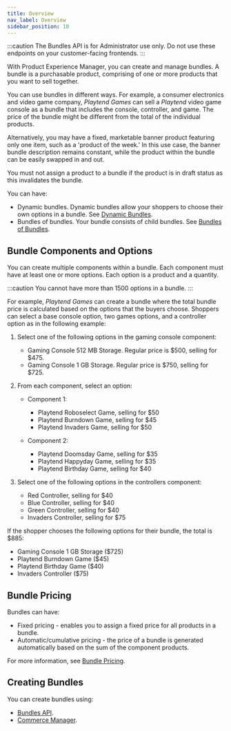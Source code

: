 ```yaml
---
title: Overview
nav_label: Overview
sidebar_position: 10
---
```


:::caution
The Bundles API is for Administrator use only. Do not use these endpoints on your customer-facing frontends.
:::

With Product Experience Manager, you can create and manage bundles. A bundle is a purchasable product, comprising of one or more products that you want to sell together. 

You can use bundles in different ways. For example, a consumer electronics and video game company, *Playtend Games* can sell a *Playtend* video game console as a bundle that includes the console, controller, and game. The price of the bundle might be different from the total of the individual products. 

Alternatively, you may have a fixed, marketable banner product featuring only one item, such as a 'product of the week.' In this use case, the banner bundle description remains constant, while the product within the bundle can be easily swapped in and out.

You must not assign a product to a bundle if the product is in draft status as this invalidates the bundle.

You can have:

- Dynamic bundles. Dynamic bundles allow your shoppers to choose their own options in a bundle. See [Dynamic Bundles](/docs/pxm/products/pxm-bundles/dynamic-bundles).
- Bundles of bundles. Your bundle consists of child bundles. See [Bundles of Bundles](/docs/pxm/products/pxm-bundles/bundles-of-bundles).

## Bundle Components and Options

You can create multiple components within a bundle. Each component must have at least one or more options. Each option is a product and a quantity. 

:::caution
You cannot have more than 1500 options in a bundle. 
:::

For example, *Playtend Games* can create a bundle where the total bundle price is calculated based on the options that the buyers choose. Shoppers can select a base console option, two games options, and a controller option as in the following example:

1. Select one of the following options in the gaming console component:

    - Gaming Console 512 MB Storage. Regular price is $500, selling for $475.
    - Gaming Console 1 GB Storage. Regular price is $750, selling for $725.

1. From each component, select an option:

    - Component 1:

        - Playtend Roboselect Game, selling for $50
        - Playtend Burndown Game, selling for $45
        - Playtend Invaders Game, selling for $50

    - Component 2:

        - Playtend Doomsday Game, selling for $35
        - Playtend Happyday Game, selling for $35
        - Playtend Birthday Game, selling for $40

1. Select one of the following options in the controllers component:

    - Red Controller, selling for $40
    - Blue Controller, selling for $40
    - Green Controller, selling for $40
    - Invaders Controller, selling for $75

If the shopper chooses the following options for their bundle, the total is $885:

- Gaming Console 1 GB Storage ($725)
- Playtend Burndown Game ($45)
- Playtend Birthday Game ($40)
- Invaders Controller ($75)

## Bundle Pricing

Bundles can have:

- Fixed pricing - enables you to assign a fixed price for all products in a bundle. 
- Automatic/cumulative pricing - the price of a bundle is generated automatically based on the sum of the component products.

For more information, see [Bundle Pricing](/docs/pxm/products/pxm-bundles/bundle-pricing).

## Creating Bundles

You can create bundles using:

- [Bundles API](/docs/pxm/products/pxm-bundles/pxm-bundles-api/create-a-bundle).
- [Commerce Manager](/docs/commerce-manager/product-experience-manager/bundles/bundle-configuration).

